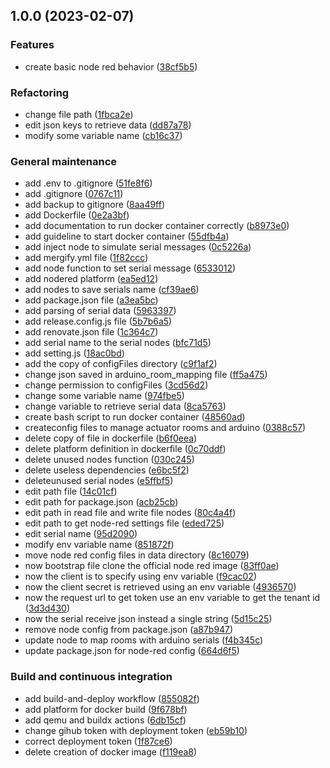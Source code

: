 ## 1.0.0 (2023-02-07)


### Features

* create basic node red behavior ([38cf5b5](https://github.com/SmartOperatingBlock/operating-block-gateway/commit/38cf5b589cced611d72bcd9ccb7950b03d842102))


### Refactoring

* change file path ([1fbca2e](https://github.com/SmartOperatingBlock/operating-block-gateway/commit/1fbca2eb23641ce6269cfa01cf8c521d751bdc33))
* edit json keys to retrieve data ([dd87a78](https://github.com/SmartOperatingBlock/operating-block-gateway/commit/dd87a78fb8193c38c8af06180cbbe72a9f3c7029))
* modify some variable name ([cb16c37](https://github.com/SmartOperatingBlock/operating-block-gateway/commit/cb16c37405a194575505d33e940a6acbdb8c5a67))


### General maintenance

* add .env to .gitignore ([51fe8f6](https://github.com/SmartOperatingBlock/operating-block-gateway/commit/51fe8f63a68816273af6a0c74b23279e3a947363))
* add .gitignore ([0767c11](https://github.com/SmartOperatingBlock/operating-block-gateway/commit/0767c11bf2b4f7086b2f74301efd7b93e283f04f))
* add backup to gitignore ([8aa49ff](https://github.com/SmartOperatingBlock/operating-block-gateway/commit/8aa49ffdb8e522c5791943df26db53bbbb94f7a4))
* add Dockerfile ([0e2a3bf](https://github.com/SmartOperatingBlock/operating-block-gateway/commit/0e2a3bfdd5ac2ad2cd2d1f3c78aa7e46068f68bb))
* add documentation to run docker container correctly ([b8973e0](https://github.com/SmartOperatingBlock/operating-block-gateway/commit/b8973e08cf34f3c8b9df2f4c7f8a6df68c35d6d8))
* add guideline to start docker container ([55dfb4a](https://github.com/SmartOperatingBlock/operating-block-gateway/commit/55dfb4afb25310807320050763ad289d9cf67799))
* add inject node to simulate serial messages ([0c5226a](https://github.com/SmartOperatingBlock/operating-block-gateway/commit/0c5226a47eec2d8d845495e52d7b13b0f56a704f))
* add mergify.yml file ([1f82ccc](https://github.com/SmartOperatingBlock/operating-block-gateway/commit/1f82ccc07a939337ba380ab91d1652895a790693))
* add node function to set serial message ([6533012](https://github.com/SmartOperatingBlock/operating-block-gateway/commit/6533012c3c898a78d9a0b0020e1be0cfd1741395))
* add nodered platform ([ea5ed12](https://github.com/SmartOperatingBlock/operating-block-gateway/commit/ea5ed12440258b5b0524472f074da4978816616f))
* add nodes to save serials name ([cf39ae6](https://github.com/SmartOperatingBlock/operating-block-gateway/commit/cf39ae6ee446502941643d3bcccfc99732fe6d4f))
* add package.json file ([a3ea5bc](https://github.com/SmartOperatingBlock/operating-block-gateway/commit/a3ea5bca84e8c78cf0b20638d740a2fbf0e90930))
* add parsing of serial data ([5963397](https://github.com/SmartOperatingBlock/operating-block-gateway/commit/596339786d282a57678a75d03294d91a8c2bc642))
* add release.config.js file ([5b7b6a5](https://github.com/SmartOperatingBlock/operating-block-gateway/commit/5b7b6a5f32391e7624773b0fa54a05040c4d6e87))
* add renovate.json file ([1c364c7](https://github.com/SmartOperatingBlock/operating-block-gateway/commit/1c364c7866b389af2b51d262ba3fe4e023e407b1))
* add serial name to the serial nodes ([bfc71d5](https://github.com/SmartOperatingBlock/operating-block-gateway/commit/bfc71d576bf7d1b05a616bba81c77c3b99fb4f3e))
* add setting.js ([18ac0bd](https://github.com/SmartOperatingBlock/operating-block-gateway/commit/18ac0bd8b60473e23b44e4870e5907604f5f4753))
* add the copy of configFiles directory ([c9f1af2](https://github.com/SmartOperatingBlock/operating-block-gateway/commit/c9f1af2a9aa6c15ec8a327697937a744a52354e9))
* change json saved in arduino_room_mapping file ([ff5a475](https://github.com/SmartOperatingBlock/operating-block-gateway/commit/ff5a4756355bf1bd0e2aedba8a29094375078035))
* change permission to configFiles ([3cd56d2](https://github.com/SmartOperatingBlock/operating-block-gateway/commit/3cd56d2bc3a762408e2c32e3275952f3c43fa51d))
* change some variable name ([974fbe5](https://github.com/SmartOperatingBlock/operating-block-gateway/commit/974fbe5163743dd384f9da1026fc8e842dbfffa2))
* change variable to retrieve serial data ([8ca5763](https://github.com/SmartOperatingBlock/operating-block-gateway/commit/8ca5763d5c3228a5ac3c0c68abdf50200cf9f571))
* create bash script to run docker container ([48560ad](https://github.com/SmartOperatingBlock/operating-block-gateway/commit/48560ad2961d2de77490cb50acce3e00810857c0))
* createconfig files to manage actuator rooms and arduino ([0388c57](https://github.com/SmartOperatingBlock/operating-block-gateway/commit/0388c576cb802e6f228aab9d2ba0e37c38f7b876))
* delete copy of file in dockerfile ([b6f0eea](https://github.com/SmartOperatingBlock/operating-block-gateway/commit/b6f0eeae880ff635f7c04f0f764f5e9815bf416e))
* delete platform definition in dockerfile ([0c70ddf](https://github.com/SmartOperatingBlock/operating-block-gateway/commit/0c70ddff571ee64a187b831e6f689167b026e7fb))
* delete unused nodes function ([030c245](https://github.com/SmartOperatingBlock/operating-block-gateway/commit/030c2458c58e616d1580a4ab0f8b7f96661fe607))
* delete useless dependencies ([e6bc5f2](https://github.com/SmartOperatingBlock/operating-block-gateway/commit/e6bc5f27d8edb1d6dc3e3b891864bf35ad6e4ed1))
* deleteunused serial nodes ([e5ffbf5](https://github.com/SmartOperatingBlock/operating-block-gateway/commit/e5ffbf5c2206874237ca415777218e145b55d532))
* edit path file ([14c01cf](https://github.com/SmartOperatingBlock/operating-block-gateway/commit/14c01cf8a73092d8c53b9cc1e27d5aa0b3c0b2e8))
* edit path for package.json ([acb25cb](https://github.com/SmartOperatingBlock/operating-block-gateway/commit/acb25cbf725ae9f49a20ccefddedb158446ca198))
* edit path in read file and write file nodes ([80c4a4f](https://github.com/SmartOperatingBlock/operating-block-gateway/commit/80c4a4fe846cd77e8b3e1726b3beb309f093c3c9))
* edit path to get node-red settings file ([eded725](https://github.com/SmartOperatingBlock/operating-block-gateway/commit/eded7252d01cf27ec3176872b8ee57c68f15398f))
* edit serial name ([95d2090](https://github.com/SmartOperatingBlock/operating-block-gateway/commit/95d209054bf4adc9414f59089db1d9f52167de7f))
* modify env variable name ([851872f](https://github.com/SmartOperatingBlock/operating-block-gateway/commit/851872f3e27659ba8d0af2527b9368c28053ca16))
* move node red config files in data directory ([8c16079](https://github.com/SmartOperatingBlock/operating-block-gateway/commit/8c1607993850d2af559847a7005ce5a542a04a11))
* now bootstrap file clone the official node red image ([83ff0ae](https://github.com/SmartOperatingBlock/operating-block-gateway/commit/83ff0ae4705c73d677b6a96a77b8e317d15db74a))
* now the client is to specify using env variable ([f9cac02](https://github.com/SmartOperatingBlock/operating-block-gateway/commit/f9cac0291138753b6cd8e4cd002f964c62651c55))
* now the client secret is retrieved using an env variable ([4936570](https://github.com/SmartOperatingBlock/operating-block-gateway/commit/49365702d68ef557e6453cf4afc9bef45aceaa0c))
* now the request url to get token use an env variable to get the tenant id ([3d3d430](https://github.com/SmartOperatingBlock/operating-block-gateway/commit/3d3d430ff4ca308b70b737f45e037a899aba8c07))
* now the serial receive json instead a single string ([5d15c25](https://github.com/SmartOperatingBlock/operating-block-gateway/commit/5d15c25c5c40da0181dd73413e8c78a9a6a53585))
* remove node config from package.json ([a87b947](https://github.com/SmartOperatingBlock/operating-block-gateway/commit/a87b947398acde33739d63ec59744b436e215a66))
* update node to map rooms with arduino serials ([f4b345c](https://github.com/SmartOperatingBlock/operating-block-gateway/commit/f4b345c0c40138484d526fb89453fcf0e23f6719))
* update package.json for node-red config ([664d6f5](https://github.com/SmartOperatingBlock/operating-block-gateway/commit/664d6f55546759d1fa6cd283df36591eb8ca0807))


### Build and continuous integration

* add build-and-deploy workflow ([855082f](https://github.com/SmartOperatingBlock/operating-block-gateway/commit/855082fc16abe2dea317c4dbebb09582610fc309))
* add platform for docker build ([9f678bf](https://github.com/SmartOperatingBlock/operating-block-gateway/commit/9f678bf34b72681e926ad0986ccdf2aef4a8b7c0))
* add qemu and buildx actions ([6db15cf](https://github.com/SmartOperatingBlock/operating-block-gateway/commit/6db15cfc1a0612feb7cbc0c9b4da8c45155e45fa))
* change gihub token with deployment token ([eb59b10](https://github.com/SmartOperatingBlock/operating-block-gateway/commit/eb59b10d293b6d2b4ccdf962df2fdfdc7c986668))
* correct deployment token ([1f87ce6](https://github.com/SmartOperatingBlock/operating-block-gateway/commit/1f87ce6d76117e8807d0874fdbbe722d146479a8))
* delete creation of docker image ([f119ea8](https://github.com/SmartOperatingBlock/operating-block-gateway/commit/f119ea8fa3f3ebdfc52de8baddf02f5b33c596a3))
